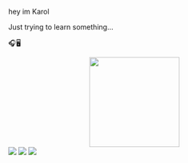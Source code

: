 hey im Karol

Just trying to learn something...

🎧🖥️

<div align="center">
  <a href="https://github.com/W3bkarlbrs">
  <img height="180em" src="https://github-readme-stats.vercel.app/api?username=W3bkarlbrs&show_icons=true&theme=dracula&include_all_commits=true&count_private=true"/>
 
</div>
  
 <div> 
  <a href="https://www.instagram.com/_karoline23_/" target="_blank"><img src="https://img.shields.io/badge/-Instagram-%23E4405F?style=for-the-badge&logo=instagram&logoColor=white" target="_blank"></a>
  <a href = "mailto:barroskaroline07@gmail.com"><img src="https://img.shields.io/badge/-Gmail-%23333?style=for-the-badge&logo=gmail&logoColor=white" target="_blank"></a>
  <a href="https://www.linkedin.com/in/karoline-barros-245808199" target="_blank"><img src="https://img.shields.io/badge/-LinkedIn-%230077B5?style=for-the-badge&logo=linkedin&logoColor=white" target="_blank"></a> 
 
  
</div>
